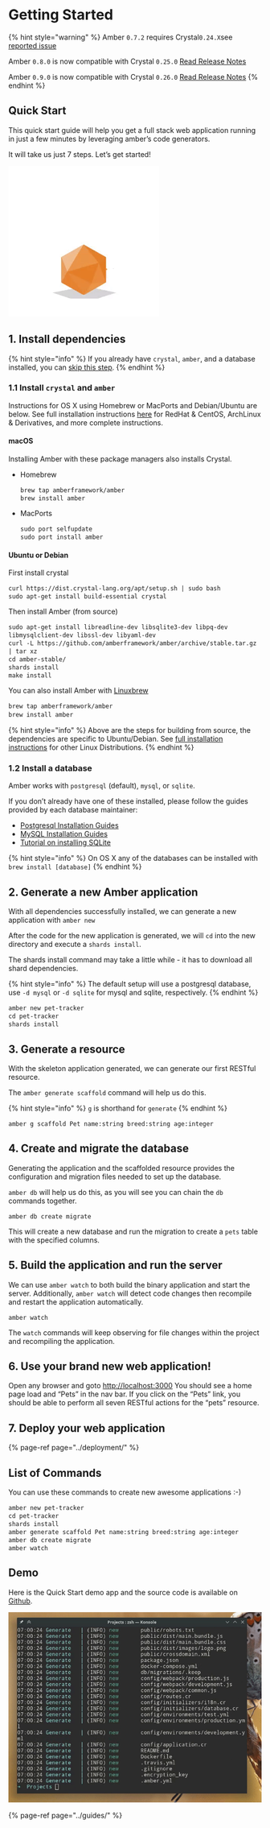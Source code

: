 # Getting Started

{% hint style="warning" %}
Amber `0.7.2` requires Crystal`0.24.X`see [reported issue](https://github.com/amberframework/amber/issues/867)

Amber `0.8.0` is now compatible with Crystal `0.25.0` [Read Release Notes](https://github.com/amberframework/amber/releases/tag/v0.8.0)

Amber `0.9.0` is now compatible with Crystal `0.26.0` [Read Release Notes](https://github.com/amberframework/amber/releases/tag/v0.9.0)
{% endhint %}

## Quick Start

This quick start guide will help you get a full stack web application running in just a few minutes by leveraging amber’s code generators.

It will take us just 7 steps. Let’s get started!

![Let&#x2019;s get started!](https://raw.githubusercontent.com/amberframework/site-assets/master/videos/amber-quick-start.gif)

## 1. Install dependencies

{% hint style="info" %}
If you already have `crystal`, `amber`, and a database installed, you can [skip this step](quick-start.md#2-generate-a-new-amber-application).
{% endhint %}

### 1.1 Install `crystal` and `amber`

Instructions for OS X using Homebrew or MacPorts and Debian/Ubuntu are below. See full installation instructions [here](https://crystal-lang.org/docs/installation/) for RedHat & CentOS, ArchLinux & Derivatives, and more complete instructions.

#### macOS

Installing Amber with these package managers also installs Crystal.

- Homebrew

  ```text
  brew tap amberframework/amber
  brew install amber
  ```

- MacPorts

  ```text
  sudo port selfupdate
  sudo port install amber
  ```

#### Ubuntu or Debian

First install crystal

```text
curl https://dist.crystal-lang.org/apt/setup.sh | sudo bash
sudo apt-get install build-essential crystal
```

Then install Amber \(from source\)

```text
sudo apt-get install libreadline-dev libsqlite3-dev libpq-dev libmysqlclient-dev libssl-dev libyaml-dev
curl -L https://github.com/amberframework/amber/archive/stable.tar.gz | tar xz
cd amber-stable/
shards install
make install
```

You can also install Amber with [Linuxbrew](http://linuxbrew.sh/)

```bash
brew tap amberframework/amber
brew install amber
```

{% hint style="info" %}
Above are the steps for building from source, the dependencies are specific to Ubuntu/Debian. See [full installation instructions](../guides/installation.md) for other Linux Distributions.
{% endhint %}

### 1.2 Install a database

Amber works with `postgresql` \(default\), `mysql`, or `sqlite`.

If you don’t already have one of these installed, please follow the guides provided by each database maintainer:

* [Postgresql Installation Guides](https://wiki.postgresql.org/wiki/Detailed_installation_guides)
* [MySQL Installation Guides](https://dev.mysql.com/doc/refman/8.0/en/installing.html)
* [Tutorial on installing SQLite](https://www.tutorialspoint.com/sqlite/sqlite_installation.htm)

{% hint style="info" %}
On OS X any of the databases can be installed with `brew install [database]`
{% endhint %}

## 2. Generate a new Amber application

With all dependencies successfully installed, we can generate a new application with `amber new`

After the code for the new application is generated, we will `cd` into the new directory and execute a `shards install`.

The shards install command may take a little while - it has to download all shard dependencies.

{% hint style="info" %}
The default setup will use a postgresql database, use `-d mysql` or `-d sqlite` for mysql and sqlite, respectively.
{% endhint %}

```text
amber new pet-tracker
cd pet-tracker
shards install
```

## 3. Generate a resource

With the skeleton application generated, we can generate our first RESTful resource.

The `amber generate scaffold` command will help us do this.

{% hint style="info" %}
`g` is shorthand for `generate`
{% endhint %}

```text
amber g scaffold Pet name:string breed:string age:integer
```

## 4. Create and migrate the database

Generating the application and the scaffolded resource provides the configuration and migration files needed to set up the database.

`amber db` will help us do this, as you will see you can chain the `db` commands together.

```text
amber db create migrate
```

This will create a new database and run the migration to create a `pets` table with the specified columns.

## 5. Build the application and run the server

We can use `amber watch` to both build the binary application and start the server. Additionally, `amber watch` will detect code changes then recompile and restart the application automatically.

```text
amber watch
```

The `watch` commands will keep observing for file changes within the project and recompiling the application.

## 6. Use your brand new web application!

Open any browser and goto [http://localhost:3000](http://localhost:3000) You should see a home page load and “Pets” in the nav bar. If you click on the “Pets” link, you should be able to perform all seven RESTful actions for the “pets” resource.

## 7. Deploy your web application

{% page-ref page="../deployment/" %}

## List of Commands

You can use these commands to create new awesome applications :-\)

```text
amber new pet-tracker
cd pet-tracker
shards install
amber generate scaffold Pet name:string breed:string age:integer
amber db create migrate
amber watch
```

## Demo

Here is the Quick Start demo app and the source code is available on [Github](https://github.com/faustinoaq/pet-tracker).

![Quick Start Demo](https://raw.githubusercontent.com/amberframework/site-assets/master/videos/quick-start-demo.gif)

{% page-ref page="../guides/" %}
